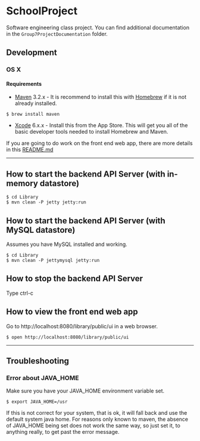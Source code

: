 # SchoolProject
Software engineering class project.  You can find additional documentation in
the `Group7ProjectDocumentation` folder.



## Development
### OS X
#### Requirements
- [Maven][maven] 3.2.x - It is recommend to install this with
  [Homebrew][homebrew] if it is not already installed.

```shell
$ brew install maven
```

- [Xcode][xcode] 6.x.x - Install this from the App Store.  This will get you all
  of the basic developer tools needed to install Homebrew and Maven.

If you are going to do work on the front end web app, there are more details in
this [README.md](/Library/src/main/webapp/public/ui/README.md)


--------------------------------------------------------------------------------


## How to start the backend API Server (with in-memory datastore)

```shell
$ cd Library
$ mvn clean -P jetty jetty:run
```


## How to start the backend API Server (with MySQL datastore)
Assumes you have MySQL installed and working.

```shell
$ cd Library
$ mvn clean -P jettymysql jetty:run
```


## How to stop the backend API Server
Type ctrl-c


## How to view the front end web app
Go to http://localhost:8080/library/public/ui in a web browser.

```shell
$ open http://localhost:8080/library/public/ui
```


--------------------------------------------------------------------------------


## Troubleshooting
### Error about JAVA_HOME
Make sure you have your JAVA_HOME environment variable set.

```shell
$ export JAVA_HOME=/usr
```

If this is not correct for your system, that is ok, it will fall back and use
the default system java home.  For reasons only known to maven, the absence of
JAVA_HOME being set does not work the same way, so just set it, to anything
really, to get past the error message.




[homebrew]: http://brew.sh
[maven]: https://maven.apache.org
[xcode]: https://itunes.apple.com/us/app/xcode/id497799835?mt=12
